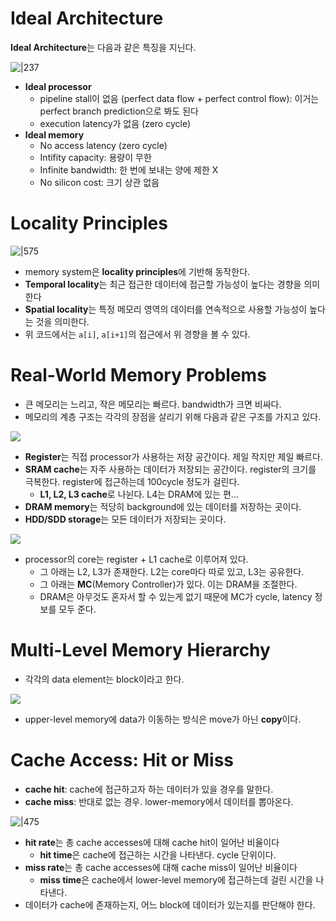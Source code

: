 # Ideal Architecture

**Ideal Architecture**는 다음과 같은 특징을 지닌다. 

![|237](https://i.imgur.com/RRkSrvA.png)

- **Ideal processor**
	- pipeline stall이 없음 (perfect data flow + perfect control flow): 이거는 perfect branch prediction으로 봐도 된다
	- execution latency가 없음 (zero cycle)
- **Ideal memory**
	- No access latency (zero cycle)
	- Intifity capacity: 용량이 무한
	- Infinite bandwidth: 한 번에 보내는 양에 제한 X
	- No silicon cost: 크기 상관 없음

# Locality Principles

![|575](https://i.imgur.com/TI1NrLw.png)

- memory system은 **locality principles**에 기반해 동작한다.
- **Temporal locality**는 최근 접근한 데이터에 접근할 가능성이 높다는 경향을 의미한다
- **Spatial locality**는 특정 메모리 영역의 데이터를 연속적으로 사용할 가능성이 높다는 것을 의미한다.
- 위 코드에서는 `a[i]`, `a[i+1]`의 접근에서 위 경향을 볼 수 있다.

# Real-World Memory Problems

- 큰 메모리는 느리고, 작은 메모리는 빠르다. bandwidth가 크면 비싸다.
- 메모리의 계층 구조는 각각의 장점을 살리기 위해 다음과 같은 구조를 가지고 있다.

![](https://i.imgur.com/ocVLL6A.png)

- **Register**는 직접 processor가 사용하는 저장 공간이다. 제일 작지만 제일 빠르다.
- **SRAM cache**는 자주 사용하는 데이터가 저장되는 공간이다. register의 크기를 극복한다. register에 접근하는데 100cycle 정도가 걸린다.
	- **L1, L2, L3 cache**로 나뉜다. L4는 DRAM에 있는 편...
- **DRAM memory**는 적당히 background에 있는 데이터를 저장하는 곳이다.
- **HDD/SDD storage**는 모든 데이터가 저장되는 곳이다.

![](https://i.imgur.com/3jDe8Kc.png)

- processor의 core는 register + L1 cache로 이루어져 있다.
	- 그 아래는 L2, L3가 존재한다. L2는 core마다 따로 있고, L3는 공유한다.
	- 그 아래는 **MC**(Memory Controller)가 있다. 이는 DRAM을 조절한다.
	- DRAM은 아무것도 혼자서 할 수 있는게 없기 때문에 MC가 cycle, latency 정보를 모두 준다.

# Multi-Level Memory Hierarchy

- 각각의 data element는 block이라고 한다.

![](https://i.imgur.com/LNjfAPa.png)

- upper-level memory에 data가 이동하는 방식은 move가 아닌 **copy**이다.

# Cache Access: Hit or Miss

- **cache hit**: cache에 접근하고자 하는 데이터가 있을 경우를 말한다.
- **cache miss**: 반대로 없는 경우. lower-memory에서 데이터를 뽑아온다.

![|475](https://i.imgur.com/lNKNy2K.png)

- **hit rate**는 총 cache accesses에 대해 cache hit이 일어난 비율이다
	- **hit time**은 cache에 접근하는 시간을 나타낸다. cycle 단위이다.
- **miss rate**는 총 cache accesses에 대해 cache miss이 일어난 비율이다
	- **miss time**은 cache에서 lower-level memory에 접근하는데 걸린 시간을 나타낸다.
- 데이터가 cache에 존재하는지, 어느 block에 데이터가 있는지를 판단해야 한다.